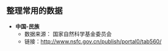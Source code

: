 ## 整理常用的数据

* **中国-民族**
  * 数据来源： 国家自然科学基金委员会
  * 链接：http://www.nsfc.gov.cn/publish/portal0/tab560/
